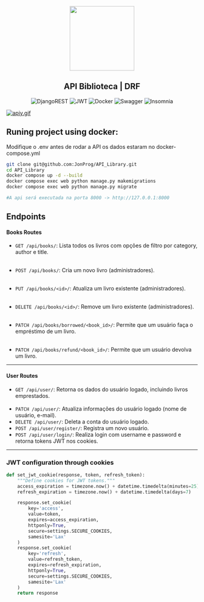 <p align="center">
    <img src="https://i.postimg.cc/3NQ4jQST/api-3d.png" align="center" width=170px ></img>
</p>    

<h2 align="center">API Biblioteca | DRF</h2>

<div align="center">

![DjangoREST](https://img.shields.io/badge/DJANGO-REST-ff1709?style=for-the-badge&logo=django&logoColor=white&color=ff1709&labelColor=gray)
![JWT](https://img.shields.io/badge/JWT-black?style=for-the-badge&logo=JSON%20web%20tokens)
![Docker](https://img.shields.io/badge/Docker-2CA5E0?style=for-the-badge&logo=docker&logoColor=white)
![Swagger](https://img.shields.io/badge/Swagger-85EA2D?style=for-the-badge&logo=Swagger&logoColor=white)
![Insomnia](https://img.shields.io/badge/Insomnia-black?style=for-the-badge&logo=insomnia&logoColor=5849BE)

</div>

[![apiy.gif](https://i.postimg.cc/0QF6K4j1/apiy.gif)](https://postimg.cc/Vr9s3DXK)

## Runing project using docker:
Modifique o .env antes de rodar a API os dados estaram no docker-compose.yml

~~~~bash
git clone git@github.com:JonProg/API_Library.git
cd API_Library
docker compose up -d --build
docker compose exec web python manage.py makemigrations
docker compose exec web python manage.py migrate
~~~~

~~~~python
#A api será executada na porta 8000 -> http://127.0.0.1:8000
~~~~


## Endpoints
#### Books Routes
- `GET /api/books/`: Lista todos os livros com opções de filtro por category, author e title. <br><br>

- `POST /api/books/`: Cria um novo livro (administradores).<br><br>

- `PUT /api/books/<id>/`: Atualiza um livro existente (administradores).<br><br>

- `DELETE /api/books/<id>/`: Remove um livro existente (administradores).<br><br>

- `PATCH /api/books/borrowed/<book_id>/`: Permite que um usuário faça o empréstimo de um livro.<br><br>

- `PATCH /api/books/refund/<book_id>/`: Permite que um usuário devolva um livro.

___

#### User Routes
- `GET /api/user/`: Retorna os dados do usuário logado, incluindo livros emprestados.<br><br>
- `PATCH /api/user/`: Atualiza informações do usuário logado (nome de usuário, e-mail).
- `DELETE /api/user/`: Deleta a conta do usuário logado.
- `POST /api/user/register/`: Registra um novo usuário.
- `POST /api/user/login/`: Realiza login com username e password e retorna tokens JWT nos cookies.

___

### JWT configuration through cookies

~~~~python
def set_jwt_cookie(response, token, refresh_token):
    """Define cookies for JWT tokens."""
    access_expiration = timezone.now() + datetime.timedelta(minutes=25) 
    refresh_expiration = timezone.now() + datetime.timedelta(days=7)

    response.set_cookie(
        key='access',
        value=token,
        expires=access_expiration,
        httponly=True,
        secure=settings.SECURE_COOKIES,
        samesite='Lax'
    )
    response.set_cookie(
        key='refresh',
        value=refresh_token,
        expires=refresh_expiration,
        httponly=True,
        secure=settings.SECURE_COOKIES,
        samesite='Lax'
    )
    return response
~~~~





